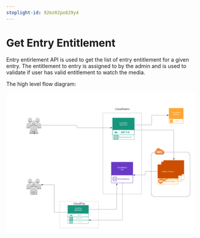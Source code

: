 ```yaml
---
stoplight-id: 92mz02po829y4
---
```


# Get Entry Entitlement

Entry entirlement API is used to get the list of entry entitlement for a given entry. The entitlement to entry is assigned to by the admin and is used to validate if user has valid entitlement to watch the media. 

The high level flow diagram:

<img src="../../assets/images/Entry-Entitlement.png" alt="CloudMatrix Entitlement API" width="900" style="align:center"/>
